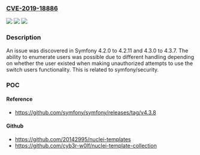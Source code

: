 ### [CVE-2019-18886](https://cve.mitre.org/cgi-bin/cvename.cgi?name=CVE-2019-18886)
![](https://img.shields.io/static/v1?label=Product&message=n%2Fa&color=blue)
![](https://img.shields.io/static/v1?label=Version&message=n%2Fa&color=blue)
![](https://img.shields.io/static/v1?label=Vulnerability&message=n%2Fa&color=brighgreen)

### Description

An issue was discovered in Symfony 4.2.0 to 4.2.11 and 4.3.0 to 4.3.7. The ability to enumerate users was possible due to different handling depending on whether the user existed when making unauthorized attempts to use the switch users functionality. This is related to symfony/security.

### POC

#### Reference
- https://github.com/symfony/symfony/releases/tag/v4.3.8

#### Github
- https://github.com/20142995/nuclei-templates
- https://github.com/cyb3r-w0lf/nuclei-template-collection

